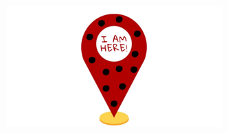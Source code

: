 <title>I am here</title>

![Image](logo.jpg)

<style>
  footer {
    display: none;
  }
  header {
    display: none;
  }
</style>
